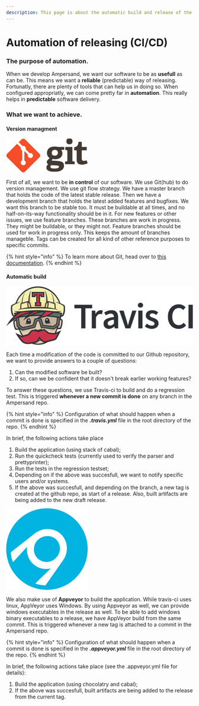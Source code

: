```yaml
---
description: This page is about the automatic build and release of the ampersand software.
---
```


# Automation of releasing \(CI/CD\)

### The purpose of automation.

When we develop Ampersand, we want our software to be as **usefull** as can be. This means we want a **reliable** \(predictable\) way of releasing. Fortunatly, there are plenty of tools that can help us in doing so. When configured appropriatly, we can come pretty far in **automation**. This really helps in **predictable** software delivery.

### What we want to achieve.

#### Version managment

![](.gitbook/assets/logo-2x-1.png)

First of all, we want to be **in control** of our software. We use Git\(hub\) to do version management.  We use git flow strategy. We have a master branch that holds the code of the latest stable release. Then we have a development branch that holds the latest added features and bugfixes. We want this branch to be stable too. It must be buildable at all times, and no half-on-its-way functionality should be in it. For new features or other issues, we use feature branches. These branches are work in progress. They might be buildable, or they might not. Feature branches should be used for work in progress only. This keeps the amount of branches manageble. Tags can be created for all kind of other reference purposes to specific commits.

{% hint style="info" %}
To learn more about Git, head over to [this documentation](https://git-scm.com/).
{% endhint %}

#### Automatic build

![](.gitbook/assets/travisci-full-color-1.png)

Each time a modification of the code is committed to our Github repository, we want to provide answers to a couple of questions: 

1. Can the modified software be built?
2. If so, can we be confident that it doesn't break earlier working features?

To answer these questions, we use Travis-ci to build and do a regression test. This is triggered **whenever a new commit is done** on any branch in the Ampersand repo. 

{% hint style="info" %}
Configuration of what should happen when a commit is done is specified in the _**.travis.yml**_ file in the root directory of the repo. 
{% endhint %}

In brief, the following actions take place

1. Build the application \(using stack of cabal\);
2. Run the quickcheck tests \(currently used to verify the parser and prettyprinter\);
3. Run the tests in the regression testset;
4. Depending on if the above was succesfull, we want to notify specific users and/or systems.
5. If the above was succesfull, and depending on the branch, a new tag is created at the github repo, as start of a release. Also, built artifacts are being added to the new draft release.

![](.gitbook/assets/appveyor_logo.svg.png)

We also make use of **Appveyor** to build the application. While travis-ci uses linux, AppVeyor uses Windows. By using Appveyor as well, we can provide windows executables in the release as well. To be able to add windows binary executables to a release, we have AppVeyor build from the same commit. This is triggered whenever a new tag is attached to a commit in the Ampersand repo.

{% hint style="info" %}
Configuration of what should happen when a commit is done is specified in the _**.appveyor.yml**_ file in the root directory of the repo.
{% endhint %}

In brief, the following actions take place \(see the .appveyor.yml file for details\):

1. Build the application \(using chocolatry and cabal\); 
2. If the above was succesfull, built artifacts are being added to the release from the current tag.



